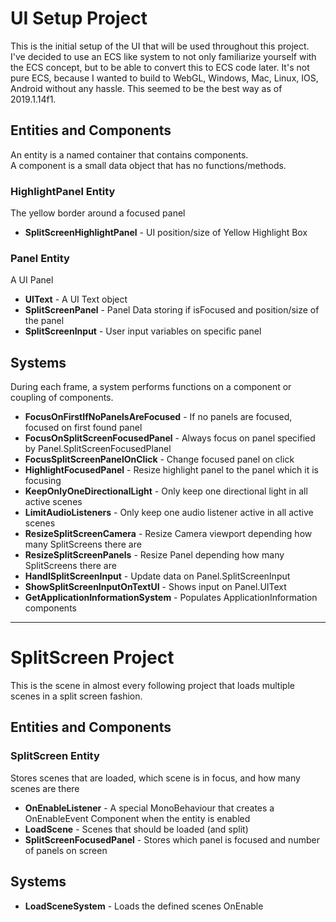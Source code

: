 # UI Setup Project
This is the initial setup of the UI that will be used throughout this project.
I've decided to use an ECS like system to not only familiarize yourself with the ECS concept, but to be able to convert this to ECS code later.
It's not pure ECS, because I wanted to build to WebGL, Windows, Mac, Linux, IOS, Android without any hassle.
This seemed to be the best way as of 2019.1.14f1.

## Entities and Components
An entity is a named container that contains components.  
A component is a small data object that has no functions/methods.

### HighlightPanel Entity
The yellow border around a focused panel
- **SplitScreenHighlightPanel** - UI position/size of Yellow Highlight Box

### Panel Entity
A UI Panel
- **UIText** - A UI Text object
- **SplitScreenPanel** - Panel Data storing if isFocused and position/size of the panel
- **SplitScreenInput** - User input variables on specific panel

## Systems
During each frame, a system performs functions on a component or coupling of components.
- **FocusOnFirstIfNoPanelsAreFocused** - If no panels are focused, focused on first found panel
- **FocusOnSplitScreenFocusedPanel** - Always focus on panel specified by Panel.SplitScreenFocusedPlanel
- **FocusSplitScreenPanelOnClick** - Change focused panel on click
- **HighlightFocusedPanel** - Resize highlight panel to the panel which it is focusing
- **KeepOnlyOneDirectionalLight** - Only keep one directional light in all active scenes
- **LimitAudioListeners** - Only keep one audio listener active in all active scenes
- **ResizeSplitScreenCamera** - Resize Camera viewport depending how many SplitScreens there are
- **ResizeSplitScreenPanels** - Resize Panel depending how many SplitScreens there are
- **HandlSplitScreenInput** - Update data on Panel.SplitScreenInput
- **ShowSplitScreenInputOnTextUI** - Shows input on Panel.UIText
- **GetApplicationInformationSystem** - Populates ApplicationInformation components

-------------------------------------

# SplitScreen Project
This is the scene in almost every following project that loads multiple scenes in a split screen fashion.

## Entities and Components

### SplitScreen Entity
Stores scenes that are loaded, which scene is in focus, and how many scenes are there
- **OnEnableListener** - A special MonoBehaviour that creates a OnEnableEvent Component when the entity is enabled
- **LoadScene** - Scenes that should be loaded (and split)
- **SplitScreenFocusedPanel** - Stores which panel is focused and number of panels on screen

## Systems
- **LoadSceneSystem** - Loads the defined scenes OnEnable
